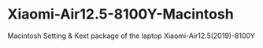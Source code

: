 # Xiaomi-Air12.5-8100Y-Macintosh
Macintosh Setting &amp; Kext package of the laptop Xiaomi-Air12.5(2019)-8100Y
